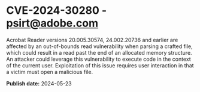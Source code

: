 # CVE-2024-30280 - psirt@adobe.com

Acrobat Reader versions 20.005.30574, 24.002.20736 and earlier are affected by an out-of-bounds read vulnerability when parsing a crafted file, which could result in a read past the end of an allocated memory structure. An attacker could leverage this vulnerability to execute code in the context of the current user. Exploitation of this issue requires user interaction in that a victim must open a malicious file.

**Publish date:** 2024-05-23
